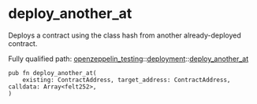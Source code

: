 # deploy_another_at

Deploys a contract using the class hash from another already-deployed contract.

Fully qualified path: [openzeppelin_testing](./openzeppelin_testing.md)::[deployment](./openzeppelin_testing-deployment.md)::[deploy_another_at](./openzeppelin_testing-deployment-deploy_another_at.md)

<pre><code class="language-cairo">pub fn deploy_another_at(
    existing: ContractAddress, target_address: ContractAddress, calldata: Array&lt;felt252&gt;,
)</code></pre>

